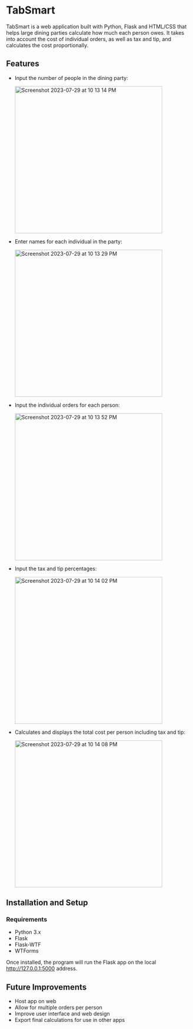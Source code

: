 # TabSmart
TabSmart is a web application built with Python, Flask and HTML/CSS that helps large dining parties calculate how much each person owes. It takes into account the cost of individual orders, as well as tax and tip, and calculates the cost proportionally.

## Features

- Input the number of people in the dining party:
  
  <img width="400" alt="Screenshot 2023-07-29 at 10 13 14 PM" src="https://github.com/josh-whit/tabsmart/assets/85045511/c939ed71-ed93-47b5-809c-485d9496bdc5">

- Enter names for each individual in the party:
  
  <img width="400" alt="Screenshot 2023-07-29 at 10 13 29 PM" src="https://github.com/josh-whit/tabsmart/assets/85045511/0afee608-499c-48b6-b580-57ae8d0ae296">

- Input the individual orders for each person:
  
  <img width="400" alt="Screenshot 2023-07-29 at 10 13 52 PM" src="https://github.com/josh-whit/tabsmart/assets/85045511/c4cffad2-0491-4d3d-b48e-6fd9d724dc93">

- Input the tax and tip percentages:
  
  <img width="400" alt="Screenshot 2023-07-29 at 10 14 02 PM" src="https://github.com/josh-whit/tabsmart/assets/85045511/a99b9ce0-36d3-4324-8634-ac4e234287c3">

- Calculates and displays the total cost per person including tax and tip:

  <img width="400" alt="Screenshot 2023-07-29 at 10 14 08 PM" src="https://github.com/josh-whit/tabsmart/assets/85045511/2189565b-c32c-41c2-b2a8-98cbe98dd036">


## Installation and Setup

### Requirements
- Python 3.x
- Flask
- Flask-WTF
- WTForms

Once installed, the program will run the Flask app on the local http://127.0.0.1:5000 address. 

## Future Improvements
- Host app on web
- Allow for multiple orders per person
- Improve user interface and web design
- Export final calculations for use in other apps
